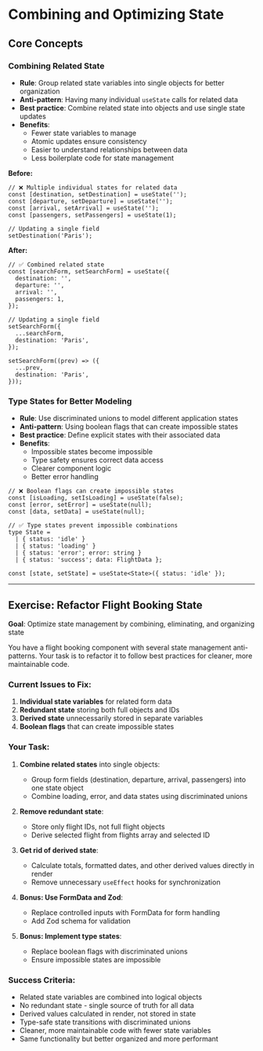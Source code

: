 # Combining and Optimizing State

## Core Concepts

### Combining Related State

- **Rule**: Group related state variables into single objects for better organization
- **Anti-pattern**: Having many individual `useState` calls for related data
- **Best practice**: Combine related state into objects and use single state updates
- **Benefits**:
  - Fewer state variables to manage
  - Atomic updates ensure consistency
  - Easier to understand relationships between data
  - Less boilerplate code for state management

**Before:**

```tsx
// ❌ Multiple individual states for related data
const [destination, setDestination] = useState('');
const [departure, setDeparture] = useState('');
const [arrival, setArrival] = useState('');
const [passengers, setPassengers] = useState(1);

// Updating a single field
setDestination('Paris');
```

**After:**

```tsx
// ✅ Combined related state
const [searchForm, setSearchForm] = useState({
  destination: '',
  departure: '',
  arrival: '',
  passengers: 1,
});

// Updating a single field
setSearchForm({
  ...searchForm,
  destination: 'Paris',
});

setSearchForm((prev) => ({
  ...prev,
  destination: 'Paris',
}));
```

### Type States for Better Modeling

- **Rule**: Use discriminated unions to model different application states
- **Anti-pattern**: Using boolean flags that can create impossible states
- **Best practice**: Define explicit states with their associated data
- **Benefits**:
  - Impossible states become impossible
  - Type safety ensures correct data access
  - Clearer component logic
  - Better error handling

```tsx
// ❌ Boolean flags can create impossible states
const [isLoading, setIsLoading] = useState(false);
const [error, setError] = useState(null);
const [data, setData] = useState(null);

// ✅ Type states prevent impossible combinations
type State =
  | { status: 'idle' }
  | { status: 'loading' }
  | { status: 'error'; error: string }
  | { status: 'success'; data: FlightData };

const [state, setState] = useState<State>({ status: 'idle' });
```

---

## Exercise: Refactor Flight Booking State

**Goal**: Optimize state management by combining, eliminating, and organizing state

You have a flight booking component with several state management anti-patterns. Your task is to refactor it to follow best practices for cleaner, more maintainable code.

### Current Issues to Fix:

1. **Individual state variables** for related form data
2. **Redundant state** storing both full objects and IDs
3. **Derived state** unnecessarily stored in separate variables
4. **Boolean flags** that can create impossible states

### Your Task:

1. **Combine related states** into single objects:

   - Group form fields (destination, departure, arrival, passengers) into one state object
   - Combine loading, error, and data states using discriminated unions

2. **Remove redundant state**:

   - Store only flight IDs, not full flight objects
   - Derive selected flight from flights array and selected ID

3. **Get rid of derived state**:

   - Calculate totals, formatted dates, and other derived values directly in render
   - Remove unnecessary `useEffect` hooks for synchronization

4. **Bonus: Use FormData and Zod**:

   - Replace controlled inputs with FormData for form handling
   - Add Zod schema for validation

5. **Bonus: Implement type states**:
   - Replace boolean flags with discriminated unions
   - Ensure impossible states are impossible

### Success Criteria:

- Related state variables are combined into logical objects
- No redundant state - single source of truth for all data
- Derived values calculated in render, not stored in state
- Type-safe state transitions with discriminated unions
- Cleaner, more maintainable code with fewer state variables
- Same functionality but better organized and more performant
